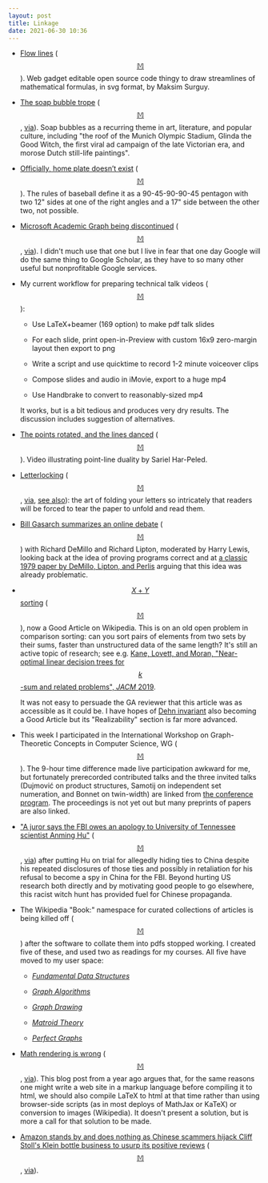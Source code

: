 ```yaml
---
layout: post
title: Linkage
date: 2021-06-30 10:36
---
```

* [Flow lines](https://maxoffsky.com/code-blog/flow-lines/) ([$$\mathbb{M}$$](https://mathstodon.xyz/@11011110/106428733923482392)). Web gadget editable open source code thingy to draw streamlines of mathematical formulas, in svg format, by Maksim Surguy.

* [The soap bubble trope](https://daily.jstor.org/the-soap-bubble-trope/) ([$$\mathbb{M}$$](https://mathstodon.xyz/@11011110/106430498906810187), [via](https://3quarksdaily.com/3quarksdaily/2021/06/soap-bubbles.html)). Soap bubbles as a recurring theme in art, literature, and popular culture, including "the roof of the Munich Olympic Stadium, Glinda the Good Witch, the first viral ad campaign of the late Victorian era, and morose Dutch still-life paintings". 

* [Officially, home plate doesn’t exist](http://gosper.org/homeplate.html) ([$$\mathbb{M}$$](https://mathstodon.xyz/@esoterica/106435964222477352)). The rules of baseball define it as a 90-45-90-90-45 pentagon with two 12" sides at one of the right angles and a 17" side between the other two, not possible.

* [Microsoft Academic Graph being discontinued](https://www.natureindex.com/news-blog/microsoft-academic-graph-discontinued-whats-next) ([$$\mathbb{M}$$](https://mathstodon.xyz/@11011110/106438809410223323), [via](https://retractionwatch.com/2021/06/19/weekend-reads-biotech-ceo-on-leave-after-allegations-on-pubpeer-a-researcher-disavows-his-own-paper-plagiarism-here-there-and-everywhere/)). I didn't much use that one but I live in fear that one day Google will do the same thing to Google Scholar, as they have to so many other useful but nonprofitable Google services.

* My current workflow for preparing technical talk videos ([$$\mathbb{M}$$](https://mathstodon.xyz/@11011110/106444988062063872)):

  * Use LaTeX+beamer (169 option) to make pdf talk slides

  * For each slide, print open-in-Preview with custom 16x9 zero-margin layout then export to png

  * Write a script and use quicktime to record 1-2 minute voiceover clips

  * Compose slides and audio in iMovie, export to a huge mp4

  * Use Handbrake to convert to reasonably-sized mp4

  It works, but is a bit tedious and produces very dry results. The discussion includes suggestion of alternatives.

* [The points rotated, and the lines danced](https://youtu.be/7vEgc7cNarI) ([$$\mathbb{M}$$](https://mastodon.social/@sarielhp/106439137323288004)). Video illustrating point-line duality by Sariel Har-Peled.

* [Letterlocking](https://www.bbc.com/future/article/20210616-how-the-forgotten-tricks-of-letterlocking-shaped-history) ([$$\mathbb{M}$$](https://mathstodon.xyz/@11011110/106458633659042049), [via](https://news.ycombinator.com/item?id=27549256), [see also](https://en.wikipedia.org/wiki/Letterlocking)): the art of folding your letters so intricately that readers will be forced to tear the paper to unfold and read them.

* [Bill Gasarch summarizes an online debate](https://blog.computationalcomplexity.org/2021/06/i-went-to-debate-about-program-verif.html) ([$$\mathbb{M}$$](https://mathstodon.xyz/@11011110/106463907058053228)) with Richard DeMillo and Richard Lipton, moderated by Harry Lewis, looking back at the idea of proving programs correct and at [a classic 1979 paper by DeMillo, Lipton, and Perlis](https://doi.org/10.1145/359104.359106) arguing that this idea was already problematic.

* [$$X+Y$$ sorting](https://en.wikipedia.org/wiki/X_%2B_Y_sorting) ([$$\mathbb{M}$$](https://mathstodon.xyz/@11011110/106468019908924208)), now a Good Article on Wikipedia. This is on an old open problem in comparison sorting: can you sort pairs of elements from two sets by their sums, faster than unstructured data of the same length? It's still an active topic of research; see e.g. [Kane, Lovett, and Moran, "Near-optimal linear decision trees for $$k$$-sum and related problems", _JACM_ 2019](https://doi.org/10.1145%2F3285953).

  It was not easy to persuade the GA reviewer that this article was as accessible as it could be. I have hopes of [Dehn invariant](https://en.wikipedia.org/wiki/Dehn_invariant) also becoming a Good Article but its "Realizability" section is far more advanced.

* This week I participated in the International Workshop on Graph-Theoretic Concepts in Computer Science, WG ([$$\mathbb{M}$$](https://mathstodon.xyz/@11011110/106474212936524737)). The 9-hour time difference made live participation awkward for me, but fortunately prerecorded contributed talks and the three invited talks (Dujmović on product structures, Samotij on independent set numeration, and Bonnet on twin-width) are linked from [the conference program](https://wg2021.mimuw.edu.pl/program/). The proceedings is not yet out but many preprints of papers are also linked.

* ["A juror says the FBI owes an apology to University of Tennessee scientist Anming Hu"](https://theintercept.com/2021/06/23/anming-hu-trial-fbi-china/) ([$$\mathbb{M}$$](https://mathstodon.xyz/@11011110/106481625501499687), [via](https://retractionwatch.com/2021/06/25/weekend-reads-the-obesity-wars-and-the-education-of-a-researcher-zombie-research-hijacked-journals/)) after putting Hu on trial for allegedly hiding ties to China despite his repeated disclosures of those ties and possibly in retaliation for his refusal to become a spy in China for the FBI. Beyond hurting US research both directly and by motivating good people to go elsewhere, this racist witch hunt has provided fuel for Chinese propaganda.

* The Wikipedia "Book:" namespace for curated collections of articles is being killed off ([$$\mathbb{M}$$](https://mathstodon.xyz/@11011110/106484876399456966)) after the software to collate them into pdfs stopped working. I created five of these, and used two as readings for my courses. All five have moved to my user space:

  * [_Fundamental Data Structures_](https://en.wikipedia.org/wiki/User:David_Eppstein/Fundamental_Data_Structures)

  * [_Graph Algorithms_](https://en.wikipedia.org/wiki/User:David_Eppstein/Graph_Algorithms)

  * [_Graph Drawing_](https://en.wikipedia.org/wiki/User:David_Eppstein/Graph_Drawing)

  * [_Matroid Theory_](https://en.wikipedia.org/wiki/User:David_Eppstein/Matroid_Theory)

  * [_Perfect Graphs_](https://en.wikipedia.org/wiki/User:David_Eppstein/Perfect_Graphs)

* [Math rendering is wrong](https://danilafe.com/blog/math_rendering_is_wrong/) ([$$\mathbb{M}$$](https://mathstodon.xyz/@11011110/106492765314826160), [via](https://news.ycombinator.com/item?id=27656446)). This blog post from a year ago argues that, for the same reasons one might write a web site in a markup language before compiling it to html, we should also compile LaTeX to html at that time rather than using browser-side scripts (as in most deploys of MathJax or KaTeX) or conversion to images (Wikipedia). It doesn't present a solution, but is more a call for that solution to be made.

* [Amazon stands by and does nothing as Chinese scammers hijack Cliff Stoll's Klein bottle business to usurp its positive reviews](https://kleinbottle.com/#AMAZON%20BRAND%20HIJACKING) ([$$\mathbb{M}$$](https://mathstodon.xyz/@11011110/106500881370367192), [via](https://news.ycombinator.com/item?id=27684807)).